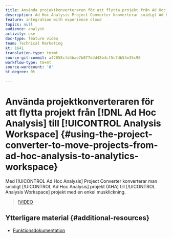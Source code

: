 ```yaml
---
title: Använda projektkonverteraren för att flytta projekt från Ad Hoc Analysis till Analytics Workspace
description: Ad Hoc Analysis Project Converter konverterar smidigt Ad Hoc Analysis-projekt (AHA) till Analysis Workspace-projekt med en enkel musklickning.
feature: integration with experience cloud
topics: null
audience: analyst
activity: use
doc-type: feature video
team: Technical Marketing
kt: 1641
translation-type: tm+mt
source-git-commit: a42658cfd4bae7b077ddd48b4cf5c7db54e35c98
workflow-type: tm+mt
source-wordcount: '0'
ht-degree: 0%

---
```



# Använda projektkonverteraren för att flytta projekt från [!DNL Ad Hoc Analysis] till [!UICONTROL Analysis Workspace] {#using-the-project-converter-to-move-projects-from-ad-hoc-analysis-to-analytics-workspace}

Med [!UICONTROL Ad Hoc Analysis] Project Converter konverterar man smidigt [!UICONTROL Ad Hoc Analysis] projekt (AHA) till [!UICONTROL Analysis Workspace] projekt med en enkel musklickning.

>[!VIDEO](https://video.tv.adobe.com/v/23118/?quality=12)

## Ytterligare material {#additional-resources}

* [Funktionsdokumentation](https://marketing.adobe.com/resources/help/en_US/analytics/aha2aw/)
